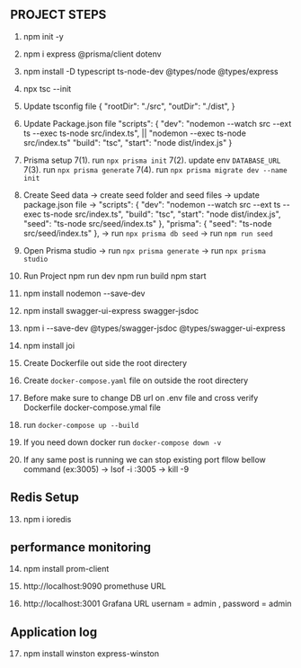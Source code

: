 ## PROJECT STEPS ##
1. npm init -y

2. npm i express @prisma/client dotenv

3. npm install -D typescript ts-node-dev @types/node @types/express

4. npx tsc --init

5. Update tsconfig file
    {
        "rootDir": "./src",
        "outDir": "./dist",
    }

6. Update Package.json file
    "scripts": {
        "dev": "nodemon --watch src --ext ts --exec ts-node src/index.ts",   || "nodemon --exec ts-node src/index.ts"
        "build": "tsc",
        "start": "node dist/index.js"
    }

7. Prisma setup
    7(1). run `npx prisma init`
    7(2). update env `DATABASE_URL`
    7(3). run `npx prisma generate`
    7(4). run `npx prisma migrate dev --name init`

8. Create Seed data
    -> create seed folder and seed files
    -> update package.json file
    -> "scripts": {
        "dev": "nodemon --watch src --ext ts --exec ts-node src/index.ts",
        "build": "tsc",
        "start": "node dist/index.js",
        "seed": "ts-node src/seed/index.ts"
    },
    "prisma": {
        "seed": "ts-node src/seed/index.ts"
    },
    -> run `npx prisma db seed`
    -> run `npm run seed`

9. Open Prisma studio
    -> run `npx prisma generate`
    -> run `npx prisma studio`

10. Run Project
    npm run dev
    npm run build
    npm start
11. npm install nodemon --save-dev

12. npm install swagger-ui-express swagger-jsdoc

13. npm i --save-dev @types/swagger-jsdoc @types/swagger-ui-express

14. npm install joi


9. Create Dockerfile out side the root directery

10. Create `docker-compose.yaml` file on outside the root directery

11. Before make sure to change DB url on .env file and cross verify Dockerfile docker-compose.ymal file

12. run 
    `docker-compose up --build`

13. If you need down docker
    run `docker-compose down -v`

14. If any same post is running we can stop existing port fllow bellow command (ex:3005)
    -> lsof -i :3005
    -> kill -9 <PID> 


## Redis Setup

13. npm i ioredis

## performance monitoring
14. npm install prom-client

15. http://localhost:9090 promethuse URL

16. http://localhost:3001 Grafana URL usernam = admin , password = admin

## Application log

17. npm install winston express-winston
